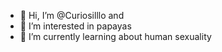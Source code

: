 - 👋 Hi, I’m @Curiosilllo and 
- 👀 I’m interested in papayas
- 🌱 I’m currently learning about human sexuality
<!---
Curiosilllo/Curiosilllo is a ✨ special ✨ repository because its `README.md` (this file) appears on your GitHub profile.
You can click the Preview link to take a look at your changes.
--->
